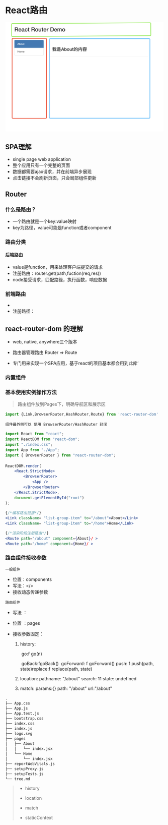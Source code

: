 # React路由



![image-20210328010149803](https://raw.githubusercontent.com/zbsilent/imag/main/rootimage-20210328010149803.png)





## SPA理解



- single page web application
- 整个应用只有一个完整的页面
- 数据都需要ajax请求，并在前端异步展现
- 点击链接不会刷新页面，只会局部组件更新



## Router



### 什么是路由？

- 一个路由就是一个key:value映射
- key为路径，value可能是function或者component



### 路由分类

#### 后端路由

- value是function，用来处理客户端提交的请求
- 注册路由：router.get(path,fuction(req,res))
-  node接受请求，匹配路径，执行函数，响应数据

### 前端路由

- 
- 注册路径：<Route path='/test' component={Test}>



## react-router-dom 的理解

- web, native, anywhere三个版本
- 路由器管理路由 Router => Route

- 专门用来实现一个SPA应用，基于react的项目基本都会用到此库‘



### 内置组件 

### 基本使用实例操作方法



> 路由组件放到Pages下，明确导航区和展示区

```jsx
import {Link,BrowserRouter,HashRouter,Route} from 'react-router-dom'
```



`组件最外侧可以 使用 BrowserRouter/HashRouter 封闭`

```jsx
import React from "react";
import ReactDOM from "react-dom";
import "./index.css";
import App from "./App";
import { BrowserRouter } from "react-router-dom";

ReactDOM.render(
	<React.StrictMode>
		<BrowserRouter>
			<App />
		</BrowserRouter>
	</React.StrictMode>,
	document.getElementById("root")
);
```



```jsx
{/*编写路由链接*/}
<Link className= "list-group-item" to="/about">About</Link>
<Link className= "list-group-item" to="/home">Home</Link>
```



```jsx
{/*渲染阶段注册路由*/}
<Route path="/about" component={About}/ >
<Route path="/home" component={Home}/ >
```



### 路由组件接收参数



`一般组件`

- 位置：components
- 写法：</>
- 接收动态传递参数

`路由组件` 

- 写法 ：<Route path="/about" component={About}/ > 

- 位置 ：pages

- 接收参数固定：

  1. history: 

     ​	go:f go(n)

     ​	goBack:fgoBack()
     ​	goForward: f goForward() push: f push(path, state)
     ​	replace:f replace(path, state)

  2. location:
     	pathname: "/about"
     	search: 11
     	state: undefined

  3. match:
     	params:{}
     	path: "/about"
     	url:"/about"

```
.
├── App.css
├── App.js
├── App.test.js
├── bootstrap.css
├── index.css
├── index.js
├── logo.svg
├── pages
│   ├── About
│   │   └── index.jsx
│   └── Home
│       └── index.jsx
├── reportWebVitals.js
├── setupProxy.js
├── setupTests.js
└── tree.md
```



> - history
>
> - location 
> - match 
> - staticContext





